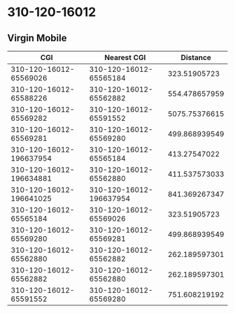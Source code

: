 # 310-120-16012
## Virgin Mobile


| CGI | Nearest CGI | Distance |
|-----|-------------|----------|
| 310-120-16012-65569026 | 310-120-16012-65565184 | 323.51905723 |
| 310-120-16012-65588226 | 310-120-16012-65562882 | 554.478657959 |
| 310-120-16012-65569282 | 310-120-16012-65591552 | 5075.75376615 |
| 310-120-16012-65569281 | 310-120-16012-65569280 | 499.868939549 |
| 310-120-16012-196637954 | 310-120-16012-65565184 | 413.27547022 |
| 310-120-16012-196634881 | 310-120-16012-65562880 | 411.537573033 |
| 310-120-16012-196641025 | 310-120-16012-196637954 | 841.369267347 |
| 310-120-16012-65565184 | 310-120-16012-65569026 | 323.51905723 |
| 310-120-16012-65569280 | 310-120-16012-65569281 | 499.868939549 |
| 310-120-16012-65562880 | 310-120-16012-65562882 | 262.189597301 |
| 310-120-16012-65562882 | 310-120-16012-65562880 | 262.189597301 |
| 310-120-16012-65591552 | 310-120-16012-65569280 | 751.608219192 |
